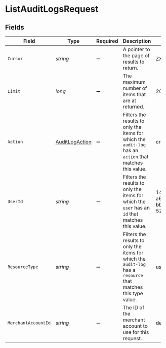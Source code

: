 # ListAuditLogsRequest


## Fields

| Field                                                                                                          | Type                                                                                                           | Required                                                                                                       | Description                                                                                                    | Example                                                                                                        |
| -------------------------------------------------------------------------------------------------------------- | -------------------------------------------------------------------------------------------------------------- | -------------------------------------------------------------------------------------------------------------- | -------------------------------------------------------------------------------------------------------------- | -------------------------------------------------------------------------------------------------------------- |
| `Cursor`                                                                                                       | *string*                                                                                                       | :heavy_minus_sign:                                                                                             | A pointer to the page of results to return.                                                                    | ZXhhbXBsZTE                                                                                                    |
| `Limit`                                                                                                        | *long*                                                                                                         | :heavy_minus_sign:                                                                                             | The maximum number of items that are at returned.                                                              | 20                                                                                                             |
| `Action`                                                                                                       | [AuditLogAction](../../Models/Components/AuditLogAction.md)                                                    | :heavy_minus_sign:                                                                                             | Filters the results to only the items for which the `audit-log` has an `action` that matches this value.       | created                                                                                                        |
| `UserId`                                                                                                       | *string*                                                                                                       | :heavy_minus_sign:                                                                                             | Filters the results to only the items for which the `user` has an `id` that matches this value.                | 14b7b8c5-a6ba-4fb6-bbab-52d43c7f37ef                                                                           |
| `ResourceType`                                                                                                 | *string*                                                                                                       | :heavy_minus_sign:                                                                                             | Filters the results to only the items for which the `audit-log` has a `resource` that matches this type value. | user                                                                                                           |
| `MerchantAccountId`                                                                                            | *string*                                                                                                       | :heavy_minus_sign:                                                                                             | The ID of the merchant account to use for this request.                                                        | default                                                                                                        |